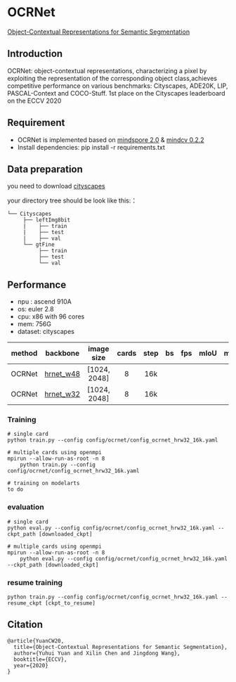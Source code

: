 # OCRNet

[Object-Contextual Representations for Semantic Segmentation](https://arxiv.org/pdf/1909.11065)

## Introduction

OCRNet: object-contextual representations, characterizing a pixel by exploiting the representation of the corresponding object class,achieves competitive performance on various benchmarks: Cityscapes, ADE20K, LIP, PASCAL-Context and COCO-Stuff. 1st place on the
Cityscapes leaderboard on the ECCV 2020

## Requirement

- OCRNet is implemented based on  [mindspore 2.0](https://www.mindspore.cn/install/en) & [mindcv 0.2.2](https://github.com/mindspore-lab/mindcv)
- Install dependencies: pip install -r requirements.txt

## Data preparation
you need to download [cityscapes](https://www.cityscapes-dataset.com/)

your directory tree should be look like this:：

```text
└── Cityscapes
     ├── leftImg8bit
     |    ├── train
     |    ├── test
     |    ├── val
     └── gtFine
          ├── train
          ├── test
          └── val
```

## Performance

- npu : ascend 910A
- os: euler 2.8
- cpu: x86 with 96 cores
- mem: 756G
- dataset: cityscapes

| method | backbone | image size | cards | step | bs | fps | mIoU | mIoU(ms) | recipe/weights | 
| :-: | :-:| :-: | :-:| :-: | :-:| :-: | :-:| :-: | :-:
| OCRNet | [hrnet_w48](https://github.com/mindspore-lab/mindcv) | [1024, 2048] | 8 | 16k |  |  | | |[yaml](config/ocrnet/config_ocrnet_hrw48_16k.yml)/uploading
| OCRNet | [hrnet_w32](https://github.com/mindspore-lab/mindcv) | [1024, 2048] | 8 | 16k |  |  | | |[yaml](config/ocrnet/config_ocrnet_hrw32_16k.yml)/uploading

### Training

```shell
# single card
python train.py --config config/ocrnet/config_ocrnet_hrw32_16k.yaml
```
```shell
# multiple cards using openmpi
mpirun --allow-run-as-root -n 8 
    python train.py --config config/ocrnet/config_ocrnet_hrw32_16k.yaml
```

```shell
# training on modelarts
to do
```

### evaluation

```shell
# single card
python eval.py --config config/ocrnet/config_ocrnet_hrw32_16k.yaml --ckpt_path [downloaded_ckpt]

# multiple cards using openmpi
mpirun --allow-run-as-root -n 8 
    python eval.py --config config/ocrnet/config_ocrnet_hrw32_16k.yaml --ckpt_path [downloaded_ckpt]
```

### resume training

```shell
python train.py --config config/ocrnet/config_ocrnet_hrw32_16k.yaml --resume_ckpt [ckpt_to_resume]
```

## Citation
```sheel
@article{YuanCW20,
  title={Object-Contextual Representations for Semantic Segmentation},
  author={Yuhui Yuan and Xilin Chen and Jingdong Wang},
  booktitle={ECCV},
  year={2020}
}
```



